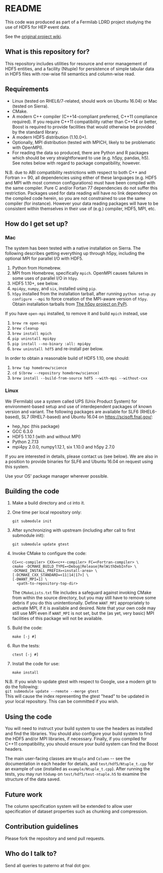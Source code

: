 # README #

This code was produced as part of a Fermilab LDRD project studying the
use of HDF5 for HEP event data.

See the
[original project wiki](https://bitbucket.org/mpaterno/hdffilestructurestudy/wiki).

## What is this repository for? ##

This repository includes utilities for resource and error management of
HDF5 entities, and a facility (Ntuple) for persistence of simple tabular
data in HDF5 files with row-wise fill semantics and column-wise read.

## Requirements ##

* Linux (tested on RHEL6/7-related, should work on Ubuntu 16.04) or Mac
  (tested on Sierra).
* CMake.
* A modern C++ compiler (C++14-compliant preferred, C++11 compliance
  required). If you require C++11 compatibility rather than C++14 or
  better, Boost is required to provide facilities that would otherwise
  be provided by the standard library.
* A modern HDF5 distribution (1.10.0+).
* Optionally, MPI distribution (tested with MPICH, likely to be
  problematic with OpenMPI).
* For reading the data so produced, there are Python and R packages
  which should be very straightforward to use (e.g. h5py, pandas,
  h5). See notes below with regard to package compatibility, however.

N.B. due to ABI compatibility restrictions with respect to both C++ and
Fortran >= 90, all dependencies using either of these languages
(e.g. HDF5 and MPI with most common configurations) must have been
compiled with the same compiler. Pure C and/or Fortan 77 dependencies do
not suffer this restriction. Packages used for data reading will have no
link dependency on the compiled code herein, so you are not constrained
to use the same compiler (for instance). However your data reading
packages will have to be consistent within themselves in their use of
(e.g.) compiler, HDF5, MPI, etc.

## How do I get set up? ##

### Mac ###

The system has been tested with a native installation on Sierra. The
following describes getting everything up through h5py, including the
optional MPI for parallel I/O with HDF5.

1. Python from Homebrew.
2. MPI from Homebrew, specifically `mpich`. OpenMPI causes failures in
   some uses of parallel I/O in `h5py`.
3. HDF5 1.10+, see below.
4. `mpi4py`, `numpy`, and `six`, installed using `pip`. 
5. `h5py` installed from the installation tarball, after running `python
   setup.py configure --mpi` to force creation of the MPI-aware version
   of `h5py`. Obtain installation tarballs from
   [The h5py project on PyPi](https://pypi.python.org/pypi/h5py).

If you have `open-mpi` installed, to remove it and build `mpich`
instead, use

1. `brew rm open-mpi`
2. `brew cleanup`
3. `brew install mpich`
4. `pip uninstall mpi4py`
5. `pip install --no-binary :all: mpi4py`
6. `brew uninstall hdf5` and re-install per below.

In order to obtain a reasonable build of HDF5 1.10, one should:

1. `brew tap homebrew/science`
2. `cd $(brew --repository homebrew/science)`
3. `brew install --build-from-source hdf5 --with-mpi --without-cxx`

### Linux ###

We (Fermilab) use a system called UPS (Unix Product System) for
environment-based setup and use of interdependent packages of known
version and variant. The following packages are available for SLF6
(RHEL6-based), SL7 (RHEL7-based) and Ubuntu 16.04 on
https://scisoft.fnal.gov/:

* hep_hpc (this package)
* GCC 6.3.0
* HDF5 1.10.1 (with and without MPI)
* Python 2.7.13
* mpi4py 2.0.0, numpy1.12.1, six 1.10.0 and h5py 2.7.0

If you are interested in details, please contact us (see below). We are
also in a position to provide binaries for SLF6 and Ubuntu 16.04 on
request using this system.

Use your OS' package manager wherever possible.

## Building the code ##

1. Make a build directory and `cd` into it.
1. One time per local repository only:  
    ```
    git submodule init
    ```
1. After synchronizing with upstream (including after call to first submodule init):  
    ```
    git submodule update gtest
    ```
1. Invoke CMake to configure the code:  
    ```
    CC=<c-compiler> CXX=<c++-compiler> FC=<Fortran-compiler> \
    cmake -DCMAKE_BUILD_TYPE=<Debug|Release|RelWithDebInfo> \
    -DCMAKE_INSTALL_PREFIX=<install-area> \
    [-DCMAKE_CXX_STANDARD=<11|14|17>] \
    [-DWANT_MPI=1] \
      <path-to-repository-top-dir>
    ```  
    The `CMakeLists.txt` file includes a safeguard against invoking
    CMake from within the source directory, but you may still have to
    remove some debris if you do this unintentionally.  Define `WANT_MPI`
    appropriately to activate MPI, if it is available and desired. Note
    that your own code may still use MPI even if `WANT_MPI` is not set,
    but the (as yet, very basic) MPI facilities of this package will not
    be available.
    
1. Build the code:   
    ```
    make [-j #]
    ```
1. Run the tests:   
    ```
    ctest [-j #]
    ```
1. Install the code for use:   
    ```
    make install
    ```

N.B. If you wish to update gtest with respect to Google, use a modern git to do the following:  
    ```
    git submodule update --remote --merge gtest
    ```  
    This will cause the index representing the gtest "head" to be
    updated in your local repository. This can be committed if you wish.

## Using the code ##

You will need to instruct your build system to use the headers as
installed and find the libraries. You should also configure your build
system to find the HDF5 and/or MPI libraries, if necessary. Finally, if
you compiled for C++11 compatibility, you should ensure your build
system can find the Boost headers.

The main user-facing classes are `Ntuple` and `Column` -- see the
documentation in each header for details, and `test/hdf5/Ntuple_t.cpp`
for an example of use (installed as `example/Ntuple_t.cpp`). After
running the tests, you may run `h5dump` on `test/hdf5/test-ntuple.h5` to
examine the structure of the data saved.

## Future work ##

The column specification system will be extended to allow user
specification of dataset properties such as chunking and compression.

## Contribution guidelines ##

Please fork the repository and send pull requests.

## Who do I talk to? ##

Send all queries to paterno at fnal dot gov.
